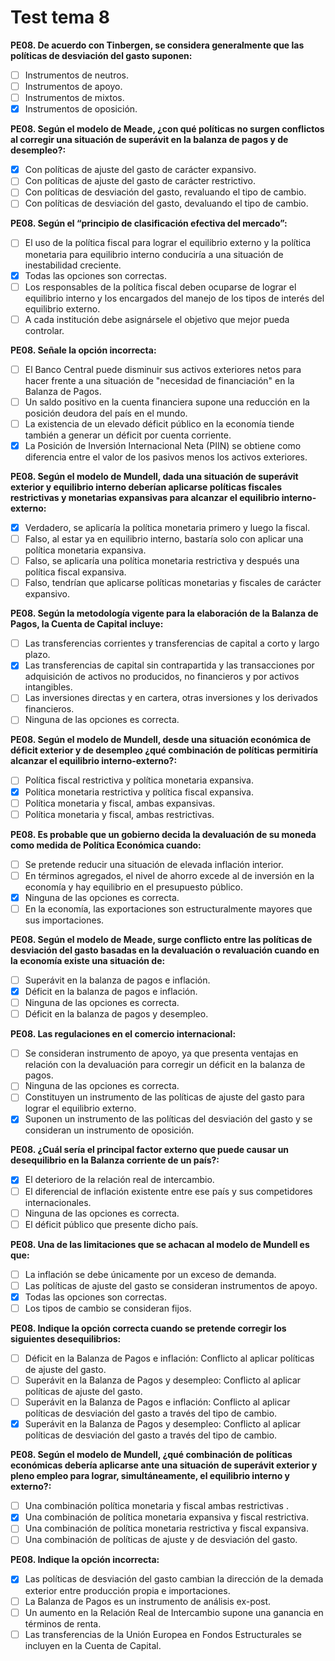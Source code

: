 # Test tema 8

**PE08. De acuerdo con Tinbergen, se considera generalmente que las políticas de desviación del gasto suponen:**

- [ ] Instrumentos de neutros.
- [ ] Instrumentos de apoyo.
- [ ] Instrumentos de mixtos.
- [x] Instrumentos de oposición.

**PE08. Según el modelo de Meade, ¿con qué políticas no surgen conflictos al corregir una situación de superávit en la balanza de pagos y de desempleo?:**

- [x] Con políticas de ajuste del gasto de carácter expansivo.
- [ ] Con políticas de ajuste del gasto de carácter restrictivo.
- [ ] Con políticas de desviación del gasto, revaluando el tipo de cambio.
- [ ] Con políticas de desviación del gasto, devaluando el tipo de cambio.

**PE08. Según el “principio de clasificación efectiva del mercado”:**

- [ ] El uso de la política fiscal para lograr el equilibrio externo y la política monetaria para equilibrio interno conduciría a una situación de inestabilidad creciente.
- [x] Todas las opciones son correctas.
- [ ] Los responsables de la política fiscal deben ocuparse de lograr el equilibrio interno y los encargados del manejo de los tipos de interés del equilibrio externo.
- [ ] A cada institución debe asignársele el objetivo que mejor pueda controlar.

**PE08. Señale la opción incorrecta:**

- [ ] El Banco Central puede disminuir sus activos exteriores netos para hacer frente a una situación de "necesidad de financiación" en la Balanza de Pagos.
- [ ] Un saldo positivo en la cuenta financiera supone una reducción en la posición deudora del país en el mundo.
- [ ] La existencia de un elevado déficit público en la economía tiende también a generar un déficit por cuenta corriente.
- [x] La Posición de Inversión Internacional Neta (PIIN) se obtiene como diferencia entre el valor de los pasivos menos los activos exteriores.

**PE08. Según el modelo de Mundell, dada una situación de superávit exterior y equilibrio interno deberían aplicarse políticas fiscales restrictivas y monetarias expansivas para alcanzar el equilibrio interno-externo:**

- [x] Verdadero, se aplicaría la política monetaria primero y luego la fiscal.
- [ ] Falso, al estar ya en equilibrio interno, bastaría solo con aplicar una política monetaria expansiva.
- [ ] Falso, se aplicaría una política monetaria restrictiva y después una política fiscal expansiva.
- [ ] Falso, tendrían que aplicarse políticas monetarias y fiscales de carácter expansivo.

**PE08. Según la metodología vigente para la elaboración de la Balanza de Pagos, la Cuenta de Capital incluye:**

- [ ] Las transferencias corrientes y transferencias de capital a corto y largo plazo.
- [x] Las transferencias de capital sin contrapartida y las transacciones por adquisición de activos no producidos, no financieros y por activos intangibles.
- [ ] Las inversiones directas y en cartera, otras inversiones y los derivados financieros.
- [ ] Ninguna de las opciones es correcta.

**PE08. Según el modelo de Mundell, desde una situación económica de déficit exterior y de desempleo ¿qué combinación de políticas permitiría alcanzar el equilibrio interno-externo?:**

- [ ] Política fiscal restrictiva y política monetaria expansiva.
- [x] Política monetaria restrictiva y política fiscal expansiva.
- [ ] Política monetaria y fiscal, ambas expansivas.
- [ ] Política monetaria y fiscal, ambas restrictivas.

**PE08. Es probable que un gobierno decida la devaluación de su moneda como medida de Política Económica cuando:**

- [ ] Se pretende reducir una situación de elevada inflación interior.
- [ ] En términos agregados, el nivel de ahorro excede al de inversión en la economía y hay equilibrio en el presupuesto público.
- [x] Ninguna de las opciones es correcta.
- [ ] En la economía, las exportaciones son estructuralmente mayores que sus importaciones.

**PE08. Según el modelo de Meade, surge conflicto entre las políticas de desviación del gasto basadas en la devaluación o revaluación cuando en la economía existe una situación de:**

- [ ] Superávit en la balanza de pagos e inflación.
- [x] Déficit en la balanza de pagos e inflación.
- [ ] Ninguna de las opciones es correcta.
- [ ] Déficit en la balanza de pagos y desempleo.

**PE08. Las regulaciones en el comercio internacional:**

- [ ] Se consideran instrumento de apoyo, ya que presenta ventajas en relación con la devaluación para corregir un déficit en la balanza de pagos.
- [ ] Ninguna de las opciones es correcta.
- [ ] Constituyen un instrumento de las políticas de ajuste del gasto para lograr el equilibrio externo.
- [x] Suponen un instrumento de las políticas del desviación del gasto y se consideran un instrumento de oposición.

**PE08. ¿Cuál sería el principal factor externo que puede causar un desequilibrio en la Balanza corriente de un país?:**

- [x] El deterioro de la relación real de intercambio.
- [ ] El diferencial de inflación existente entre ese país y sus competidores internacionales.
- [ ] Ninguna de las opciones es correcta.
- [ ] El déficit público que presente dicho país.

**PE08. Una de las limitaciones que se achacan al modelo de Mundell es que:**

- [ ] La inflación se debe únicamente por un exceso de demanda.
- [ ] Las políticas de ajuste del gasto se consideran instrumentos de apoyo.
- [x] Todas las opciones son correctas.
- [ ] Los tipos de cambio se consideran fijos.

**PE08. Indique la opción correcta cuando se pretende corregir los siguientes desequilibrios:**

- [ ] Déficit en la Balanza de Pagos e inflación: Conflicto al aplicar políticas de ajuste del gasto.
- [ ] Superávit en la Balanza de Pagos y desempleo: Conflicto al aplicar políticas de ajuste del gasto.
- [ ] Superávit en la Balanza de Pagos e inflación: Conflicto al aplicar políticas de desviación del gasto a través del tipo de cambio.
- [x] Superávit en la Balanza de Pagos y desempleo: Conflicto al aplicar políticas de desviación del gasto a través del tipo de cambio.

**PE08. Según el modelo de Mundell, ¿qué combinación de políticas económicas debería aplicarse ante una situación de superávit exterior y pleno empleo para lograr, simultáneamente, el equilibrio interno y externo?:**

- [ ] Una combinación política monetaria y fiscal ambas restrictivas .
- [x] Una combinación de política monetaria expansiva y fiscal restrictiva.
- [ ] Una combinación de política monetaria restrictiva y fiscal expansiva.
- [ ] Una combinación de políticas de ajuste y de desviación del gasto.

**PE08. Indique la opción incorrecta:**

- [x] Las políticas de desviación del gasto cambian la dirección de la demada exterior entre producción propia e importaciones.
- [ ] La Balanza de Pagos es un instrumento de análisis ex-post.
- [ ] Un aumento en la Relación Real de Intercambio supone una ganancia en términos de renta.
- [ ] Las transferencias de la Unión Europea en Fondos Estructurales se incluyen en la Cuenta de Capital.
